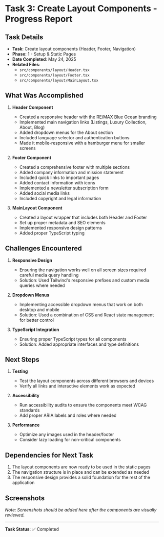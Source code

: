 # Task 3: Create Layout Components - Progress Report

## Task Details
- **Task**: Create layout components (Header, Footer, Navigation)
- **Phase**: 1 - Setup & Static Pages
- **Date Completed**: May 24, 2025
- **Related Files**:
  - `src/components/layout/Header.tsx`
  - `src/components/layout/Footer.tsx`
  - `src/components/layout/MainLayout.tsx`

## What Was Accomplished

1. **Header Component**
   - Created a responsive header with the RE/MAX Blue Ocean branding
   - Implemented main navigation links (Listings, Luxury Collection, About, Blog)
   - Added dropdown menus for the About section
   - Included language selector and authentication buttons
   - Made it mobile-responsive with a hamburger menu for smaller screens

2. **Footer Component**
   - Created a comprehensive footer with multiple sections
   - Added company information and mission statement
   - Included quick links to important pages
   - Added contact information with icons
   - Implemented a newsletter subscription form
   - Added social media links
   - Included copyright and legal information

3. **MainLayout Component**
   - Created a layout wrapper that includes both Header and Footer
   - Set up proper metadata and SEO elements
   - Implemented responsive design patterns
   - Added proper TypeScript typing

## Challenges Encountered

1. **Responsive Design**
   - Ensuring the navigation works well on all screen sizes required careful media query handling
   - Solution: Used Tailwind's responsive prefixes and custom media queries where needed

2. **Dropdown Menus**
   - Implementing accessible dropdown menus that work on both desktop and mobile
   - Solution: Used a combination of CSS and React state management for better control

3. **TypeScript Integration**
   - Ensuring proper TypeScript types for all components
   - Solution: Added appropriate interfaces and type definitions

## Next Steps

1. **Testing**
   - Test the layout components across different browsers and devices
   - Verify all links and interactive elements work as expected

2. **Accessibility**
   - Run accessibility audits to ensure the components meet WCAG standards
   - Add proper ARIA labels and roles where needed

3. **Performance**
   - Optimize any images used in the header/footer
   - Consider lazy loading for non-critical components

## Dependencies for Next Task

1. The layout components are now ready to be used in the static pages
2. The navigation structure is in place and can be extended as needed
3. The responsive design provides a solid foundation for the rest of the application

## Screenshots

*Note: Screenshots should be added here after the components are visually reviewed.*

---
**Task Status**: ✅ Completed
